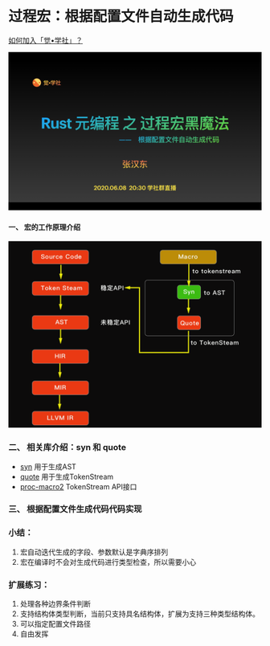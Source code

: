 # 过程宏：根据配置文件自动生成代码

[如何加入「觉•学社」？](https://zhuanlan.zhihu.com/p/59517478)

![img](docs/imgs/topic.png)

#### 一、 宏的工作原理介绍

![img](docs/imgs/proc_macro.png)

### 二、 相关库介绍：syn 和 quote

- [syn]() 用于生成AST
- [quote]() 用于生成TokenStream
- [proc-macro2]() TokenStream API接口

### 三、 根据配置文件生成代码代码实现

### 小结：

1. 宏自动迭代生成的字段、参数默认是字典序排列
2. 宏在编译时不会对生成代码进行类型检查，所以需要小心

### 扩展练习：

1. 处理各种边界条件判断
2. 支持结构体类型判断，当前只支持具名结构体，扩展为支持三种类型结构体。
3. 可以指定配置文件路径
4. 自由发挥